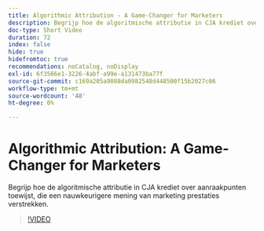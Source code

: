 ```yaml
---
title: Algorithmic Attribution - A Game-Changer for Marketers
description: Begrijp hoe de algoritmische attributie in CJA krediet over aanraakpunten toewijst, die een nauwkeurigere mening van marketing prestaties verstrekken.
doc-type: Short Video
duration: 72
index: false
hide: true
hidefromtoc: true
recommendations: noCatalog, noDisplay
exl-id: 6f3566e1-3226-4abf-a99e-a131473ba77f
source-git-commit: c169a205a9088da0982548d448500f15b2027c06
workflow-type: tm+mt
source-wordcount: '48'
ht-degree: 0%

---
```


# Algorithmic Attribution: A Game-Changer for Marketers

Begrijp hoe de algoritmische attributie in CJA krediet over aanraakpunten toewijst, die een nauwkeurigere mening van marketing prestaties verstrekken.

<!-- 85_S106_3442453_71_algorithmic-attribution-a-gamechanger-for-marketers -->
>[!VIDEO](https://video.tv.adobe.com/v/3458301/?learn=on&enablevpops=true)
